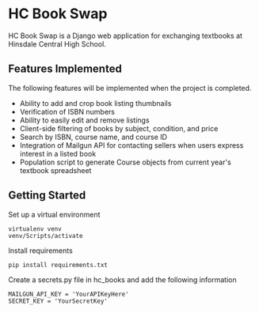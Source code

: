 # HC Book Swap

HC Book Swap is a Django web application for exchanging textbooks at Hinsdale Central High School.

## Features Implemented

The following features will be implemented when the project is completed.

- Ability to add and crop book listing thumbnails
- Verification of ISBN numbers
- Ability to easily edit and remove listings
- Client-side filtering of books by subject, condition, and price
- Search by ISBN, course name, and course ID
- Integration of Mailgun API for contacting sellers when users express interest in a listed book
- Population script to generate Course objects from current year's textbook spreadsheet

## Getting Started

Set up a virtual environment

```
virtualenv venv
venv/Scripts/activate
```

Install requirements

```
pip install requirements.txt
```

Create a secrets.py file in hc_books and add the following information

```
MAILGUN_API_KEY = 'YourAPIKeyHere'
SECRET_KEY = 'YourSecretKey'
```